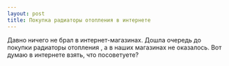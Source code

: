```yaml
---
layout: post 
title: Покупка радиаторы отопления в интернете 
--- 
```

Давно ничего не брал в интернет-магазинах. Дошла очередь до покупки радиаторы отопления , а в наших магазинах не оказалось. Вот думаю в интернете взять, что посоветуете?
